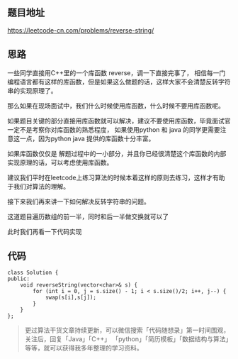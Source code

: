 ## 题目地址 
https://leetcode-cn.com/problems/reverse-string/

## 思路

一些同学直接用C++里的一个库函数 reverse，调一下直接完事了， 相信每一门编程语言都有这样的库函数，但是如果这么做题的话，这样大家不会清楚反转字符串的实现原理了。

那么如果在现场面试中，我们什么时候使用库函数，什么时候不要用库函数呢。

如果题目关键的部分直接用库函数就可以解决，建议不要使用库函数，毕竟面试官一定不是考察你对库函数的熟悉程度， 如果使用python 和 java 的同学更需要注意这一点，因为python  java 提供的库函数十分丰富。

如果库函数仅仅是 解题过程中的一小部分，并且你已经很清楚这个库函数的内部实现原理的话，可以考虑使用库函数。

建议我们平时在leetcode上练习算法的时候本着这样的原则去练习，这样才有助于我们对算法的理解。

接下来我们再来讲一下如何解决反转字符串的问题。


这道题目遍历数组的前一半，同时和后一半做交换就可以了

此时我们再看一下代码实现

## 代码

```
class Solution {
public:
    void reverseString(vector<char>& s) {
        for (int i = 0, j = s.size() - 1; i < s.size()/2; i++, j--) {
            swap(s[i],s[j]);
        }
    }
};
```
> 更过算法干货文章持续更新，可以微信搜索「代码随想录」第一时间围观，关注后，回复「Java」「C++」 「python」「简历模板」「数据结构与算法」等等，就可以获得我多年整理的学习资料。

